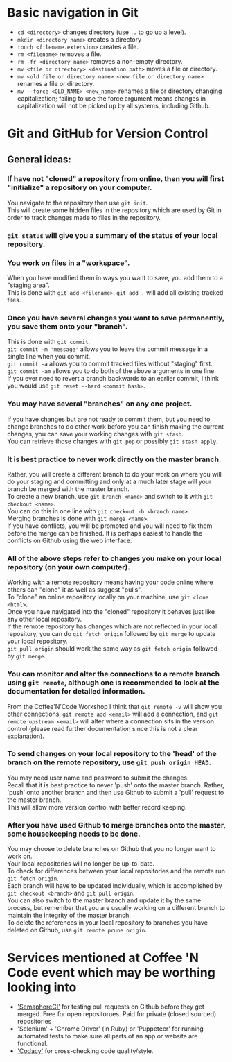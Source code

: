 # Basic navigation in Git

* `cd <directory>` changes directory (use `..` to go up a level).
* `mkdir <directory name>` creates a directory
* `touch <filename.extension>` creates a file.
* `rm <filename>` removes a file.
* `rm -fr <directory name>` removes a non-empty directory.
* `mv <file or directory> <destination path>` moves a file or directory.
* `mv <old file or directory name> <new file or directory name>` renames a file or directory.
* `mv --force <OLD_NAME> <new_name>` renames a file or directory changing capitalization; failing to use the force argument means changes in capitalization will not be picked up by all systems, including Github.

# Git and GitHub for Version Control
## General ideas:

### If have not "cloned" a repository from online, then you will first "initialize" a repository on your computer.  
You navigate to the repository then use `git init`.  
This will create some hidden files in the repository which are used by Git in order to track changes made to files in the repository.

### `git status` will give you a summary of the status of your local repository.

### You work on files in a "workspace".  
When you have modified them in ways you want to save, you add them to a "staging area".  
   This is done with `git add <filename>`.
   `git add .` will add all existing tracked files.

### Once you have several changes you want to save permanently, you save them onto your "branch".  
This is done with `git commit`.  
   `git commit -m 'message'` allows you to leave the commit message in a single line when you commit.  
   `git commit -a` allows you to commit tracked files without "staging" first.  
   `git commit -am` allows you to do both of the above arguments in one line.  
If you ever need to revert a branch backwards to an earlier commit, I think you would use `git reset --hard <commit hash>`.

### You may have several "branches" on any one project.  
If you have changes but are not ready to commit them, but you need to change branches to do other work before you can finish making the current changes, you can save your working changes with `git stash`.  
You can retrieve those changes with `git pop` or possibly `git stash apply`.

### It is best practice to never work directly on the master branch.  
Rather, you will create a different branch to do your work on where you will do your staging and committing and only at a much later stage will your branch be merged with the master branch.  
   To create a new branch, use `git branch <name>` and switch to it with `git checkout <name>`.  
      You can do this in one line with `git checkout -b <branch name>`.  
Merging branches is done with `git merge <name>`.  
If you have conflicts, you will be prompted and you will need to fix them before the merge can be finished. It is perhaps easiest to handle the conflicts on Github using the web interface.

### All of the above steps refer to changes you make on your local repository (on your own computer).  
Working with a remote repository means having your code online where others can "clone" it as well as suggest "pulls".  
   To "clone" an online repository locally on your machine, use `git clone <html>`.  
   Once you have navigated into the "cloned" repository it behaves just like any other local repository.  
If the remote repository has changes which are not reflected in your local repository, you can do `git fetch origin` followed by `git merge` to update your local repository.  
   `git pull origin` should work the same way as `git fetch origin` followed by `git merge`.

### You can monitor and alter the connections to a remote branch using `git remote`, although one is recommended to look at the documentation for detailed information.  
From the Coffee'N'Code Workshop I think that `git remote -v` will show you other connections, `git remote add <email>` will add a connection, and `git remote upstream <email>` will alter where a connection sits in the version control (please read further documentation since this is not a clear explanation).

### To send changes on your local repository to the 'head' of the branch on the remote repository, use `git push origin HEAD`.  
You may need user name and password to submit the changes.  
Recall that it is best practice to never 'push' onto the master branch. Rather, 'push' onto another branch and then use Github to submit a 'pull' request to the master branch.  
   This will allow more version control with better record keeping.

### After you have used Github to merge branches onto the master, some housekeeping needs to be done.  
You may choose to delete branches on Github that you no longer want to work on.  
Your local repositories will no longer be up-to-date.  
   To check for differences between your local repositories and the remote run `git fetch origin`.  
   Each branch will have to be updated individually, which is accomplished by `git checkout <branch>` and `git pull origin`.  
   You can also switch to the master branch and update it by the same process, but remember that you are usually working on a different branch to maintain the integrity of the master branch.  
To delete the references in your local repository to branches you have deleted on Github, use `git remote prune origin`.


# Services mentioned at Coffee 'N Code event which may be worthing looking into
 
* ['SemaphoreCI'](https://semaphoreci.com/) for testing pull requests on Github before they get merged. Free for open repositorues. Paid for private (closed sourced) repositories
* 'Selenium' + 'Chrome Driver' (in Ruby) or 'Puppeteer' for running automated tests to make sure all parts of an app or website are functional.
* ['Codacy'](https://www.codacy.com/) for cross-checking code quality/style.
